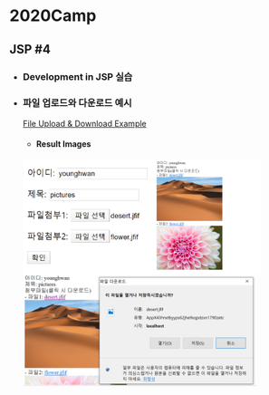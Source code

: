 # 2020Camp

## JSP #4
 + ### Development in JSP 실습

 + ### 파일 업로드와 다운로드 예시
    [File Upload & Download Example](https://github.com/Younghwan-Lee/2020Camp/tree/master/jspProject4/WebContent/FileLoad)
    + #### Result Images
     <img src="https://github.com/Younghwan-Lee/2020Camp/blob/master/jspProject4/WebContent/FileLoad/index.PNG" align="left" height="200"        width="233" >
     <img src="https://github.com/Younghwan-Lee/2020Camp/blob/master/jspProject4/WebContent/FileLoad/result.PNG" align="left" height="200"        width="188" >
     <img src="https://github.com/Younghwan-Lee/2020Camp/blob/master/jspProject4/WebContent/FileLoad/down.PNG" align="left" height="200"        width="413" >
